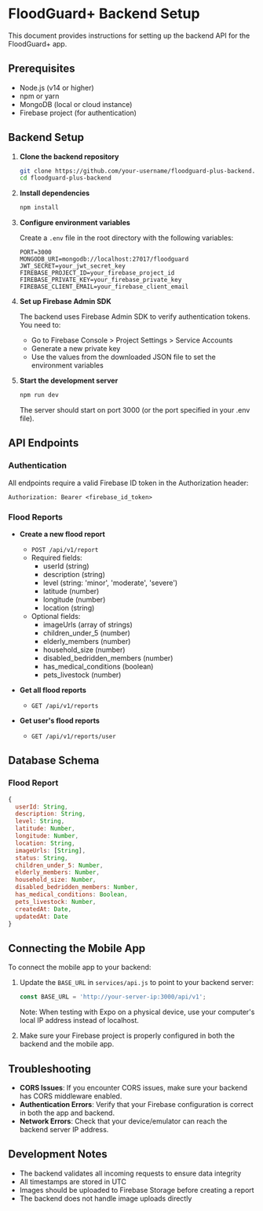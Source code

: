 # FloodGuard+ Backend Setup

This document provides instructions for setting up the backend API for the FloodGuard+ app.

## Prerequisites

- Node.js (v14 or higher)
- npm or yarn
- MongoDB (local or cloud instance)
- Firebase project (for authentication)

## Backend Setup

1. **Clone the backend repository**

   ```bash
   git clone https://github.com/your-username/floodguard-plus-backend.git
   cd floodguard-plus-backend
   ```

2. **Install dependencies**

   ```bash
   npm install
   ```

3. **Configure environment variables**

   Create a `.env` file in the root directory with the following variables:

   ```
   PORT=3000
   MONGODB_URI=mongodb://localhost:27017/floodguard
   JWT_SECRET=your_jwt_secret_key
   FIREBASE_PROJECT_ID=your_firebase_project_id
   FIREBASE_PRIVATE_KEY=your_firebase_private_key
   FIREBASE_CLIENT_EMAIL=your_firebase_client_email
   ```

4. **Set up Firebase Admin SDK**

   The backend uses Firebase Admin SDK to verify authentication tokens. You need to:

   - Go to Firebase Console > Project Settings > Service Accounts
   - Generate a new private key
   - Use the values from the downloaded JSON file to set the environment variables

5. **Start the development server**

   ```bash
   npm run dev
   ```

   The server should start on port 3000 (or the port specified in your .env file).

## API Endpoints

### Authentication

All endpoints require a valid Firebase ID token in the Authorization header:

```
Authorization: Bearer <firebase_id_token>
```

### Flood Reports

- **Create a new flood report**
  - `POST /api/v1/report`
  - Required fields:
    - userId (string)
    - description (string)
    - level (string: 'minor', 'moderate', 'severe')
    - latitude (number)
    - longitude (number)
    - location (string)
  - Optional fields:
    - imageUrls (array of strings)
    - children_under_5 (number)
    - elderly_members (number)
    - household_size (number)
    - disabled_bedridden_members (number)
    - has_medical_conditions (boolean)
    - pets_livestock (number)

- **Get all flood reports**
  - `GET /api/v1/reports`

- **Get user's flood reports**
  - `GET /api/v1/reports/user`

## Database Schema

### Flood Report

```javascript
{
  userId: String,
  description: String,
  level: String,
  latitude: Number,
  longitude: Number,
  location: String,
  imageUrls: [String],
  status: String,
  children_under_5: Number,
  elderly_members: Number,
  household_size: Number,
  disabled_bedridden_members: Number,
  has_medical_conditions: Boolean,
  pets_livestock: Number,
  createdAt: Date,
  updatedAt: Date
}
```

## Connecting the Mobile App

To connect the mobile app to your backend:

1. Update the `BASE_URL` in `services/api.js` to point to your backend server:

   ```javascript
   const BASE_URL = 'http://your-server-ip:3000/api/v1';
   ```

   Note: When testing with Expo on a physical device, use your computer's local IP address instead of localhost.

2. Make sure your Firebase project is properly configured in both the backend and the mobile app.

## Troubleshooting

- **CORS Issues**: If you encounter CORS issues, make sure your backend has CORS middleware enabled.
- **Authentication Errors**: Verify that your Firebase configuration is correct in both the app and backend.
- **Network Errors**: Check that your device/emulator can reach the backend server IP address.

## Development Notes

- The backend validates all incoming requests to ensure data integrity
- All timestamps are stored in UTC
- Images should be uploaded to Firebase Storage before creating a report
- The backend does not handle image uploads directly
